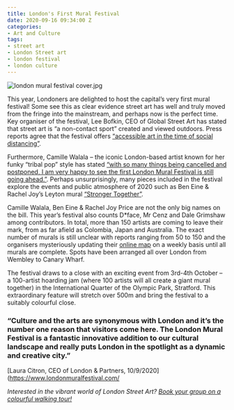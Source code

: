 ```yaml
---
title: London's First Mural Festival
date: 2020-09-16 09:34:00 Z
categories:
- Art and Culture
tags:
- street art
- London Street art
- london festival
- london culture
---
```


![london mural festival cover.jpg](/uploads/london%20mural%20festival%20cover.jpg)

This year, Londoners are delighted to host the capital’s very first mural festival! Some see this as clear evidence street art has well and truly moved from the fringe into the mainstream, and perhaps now is the perfect time. Key organiser of the festival, Lee Bofkin, CEO of Global Street Art has stated that street art is “a non-contact sport” created and viewed outdoors. Press reports agree that the festival offers [“accessible art in the time of social distancing”](https://www.theguardian.com/artanddesign/2020/aug/14/accessible-and-social-distanced-london-mural-festival-takes-street-art-mainstream).

Furthermore, Camille Walala – the iconic London-based artist known for her funky “tribal pop” style has stated [“with so many things being cancelled and postponed, I am very happy to see the first London Mural Festival is still going ahead.”](https://www.standard.co.uk/go/london/arts/london-mural-festival-a4542006.html). Perhaps unsurprisingly, many pieces included in the festival explore the events and public atmosphere of 2020 such as Ben Eine & Rachel Joy’s Leyton mural [“Stronger Together”](https://www.standard.co.uk/go/london/arts/london-mural-festival-a4542006.html).

Camille Walala, Ben Eine & Rachel Joy Price are not the only big names on the bill. This year’s festival also counts D*face, Mr Cenz and Dale Grimshaw among contributors. In total, more than 150 artists are coming to leave their mark, from as far afield as Colombia, Japan and Australia. The exact number of murals is still unclear with reports ranging from 50 to 150 and the organisers mysteriously updating their [online map](https://www.londonmuralfestival.com/map) on a weekly basis until all murals are complete. Spots have been arranged all over London from Wembley to Canary Wharf. 
 
The festival draws to a close with an exciting event from 3rd-4th October – a 100-artist hoarding jam (where 100 artists will all create a giant mural together) in the International Quarter of the Olympic Park, Stratford. This extraordinary feature will stretch over 500m and bring the festival to a suitably colourful close.



### “Culture and the arts are synonymous with London and it’s the number one reason that visitors come here. The London Mural Festival is a fantastic innovative addition to our cultural landscape and really puts London in the spotlight as a dynamic and creative city.” 
[Laura Citron, CEO of London & Partners, 10/9/2020](https://www.londonmuralfestival.com/

*Interested in the vibrant world of London Street Art? [Book your group on a colourful walking tour!](https://www.insiderlondon.com/london/educational-tours/street-art-tour-london/)*
